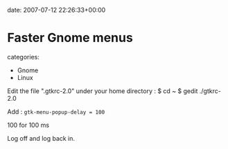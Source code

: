 


date: 2007-07-12 22:26:33+00:00


# Faster Gnome menus

categories:
- Gnome
- Linux


Edit the file ".gtkrc-2.0" under your home directory :
$ cd ~
$ gedit ./gtkrc-2.0

Add :
`gtk-menu-popup-delay = 100`

100 for 100 ms

Log off and log back in.
